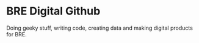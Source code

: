 # BRE Digital Github

Doing geeky stuff, writing code, creating data and making digital products for BRE.
